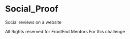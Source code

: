 # Social_Proof
Social reviews on a website

All Rights reserved for FrontEnd Mentors For this challenge

